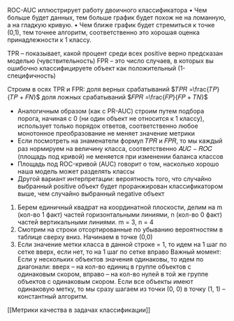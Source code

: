 ROC-AUC иллюстрирует работу двоичного классификатора
• Чем больше будет данных, тем больше график будет похож не на ломанную, а на гладкую кривую.
• Чем ближе график будет стремиться к точке (0,1), тем точнее алгоритм, соответственно это хорошая оценка принадлежности к 1 классу.

TPR – показывает, какой процент среди всех positive верно предсказан моделью (чувствительность)
FPR – это число случаев, в которых вы ошибочно классифицируете объект как положительный (1-специфичность)


Строим в осях TPR и FPR:
доля верных срабатываний
$𝑇𝑃𝑅 =\frac{𝑇𝑃}{𝑇𝑃 + 𝐹𝑁}$
доля ложных срабатываний
$𝐹𝑃𝑅 =\frac{𝐹𝑃}{𝐹𝑃 + 𝑇𝑁}$

- Аналогичным образом (как с PR-AUC) строим путем подбора порога, начиная с 0 (ни один объект не относится к 1 классу), использует только порядок ответов, соответственно любое монотонное преобразование не меняет значение метрики
- Если посмотреть на знаменатели формул 𝑇𝑃𝑅 и 𝐹𝑃𝑅, то мы каждый раз нормируем на величину класса, соответственно 𝐴𝑈𝐶 − 𝑅𝑂𝐶 (площадь под кривой) не меняется при изменении баланса классов
- Площадь под ROC-кривой (AUC) говорит о том, насколько хорошо наша модель может разделять классы
- Другой вариант интерпретации: вероятность того, что случайно выбранный positive объект будет проранжирован классификатором выше, чем случайно выбранный negative объект

1) Берем единичный квадрат на координатной плоскости, делим на m (кол-во 1 факт) частей горизонтальными линиями, n (кол-во 0 факт) частей вертикальными линиями. m = 3, n = 4
2) Смотрим на строки отсортированные по убыванию вероятностям в таблице сверху вниз. Начинаем в точке (0,0)
3) Если значение метки класса в данной строке = 1, то идем на 1 шаг по сетке вверх, если нет, то на 1 шаг по сетке вправо 
Важный момент:
Если у нескольких объектов значения одинаковы, то идем по диагонали: вверх – на кол-во единиц в группе объектов с одинаковым скором, вправо – на кол-во нулей в той же группе объектов с одинаковым скором.
Если все объекты имеют одинаковую метку, то мы сразу шагаем из точки (0, 0) в точку (1, 1) – константный алгоритм.

[[Метрики качества в задачах классификации]]